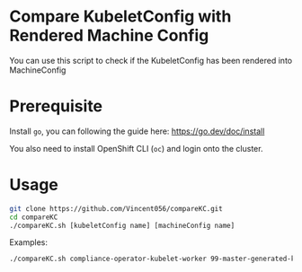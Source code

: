 # Compare KubeletConfig with Rendered Machine Config
You can use this script to check if the KubeletConfig has been rendered into MachineConfig

# Prerequisite

Install `go`, you can following the guide here: https://go.dev/doc/install

You also need to install OpenShift CLI (`oc`) and login onto the cluster.

# Usage

```bash
git clone https://github.com/Vincent056/compareKC.git
cd compareKC
./compareKC.sh [kubeletConfig name] [machineConfig name]
```

Examples:

```bash
./compareKC.sh compliance-operator-kubelet-worker 99-master-generated-kubelet
```
